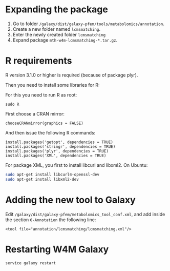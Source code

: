 Expanding the package
=====================

 1. Go to folder `/galaxy/dist/galaxy-pfem/tools/metabolomics/annotation`.
 2. Create a new folder named `lcmsmatching`.
 3. Enter the newly created folder `lcmsmatching`
 4. Expand package `mth-w4m-lcmsmatching-*.tar.gz`.

R requirements
==============

R version 3.1.0 or higher is required (because of package plyr).

Then you need to install some libraries for R:

For this you need to run R as root:
``` {.bash}
sudo R
```

First choose a CRAN mirror:
``` {.r}
chooseCRANmirror(graphics = FALSE)
```

And then issue the following R commands:
``` {.r}
install.packages('getopt', dependencies = TRUE)
install.packages('stringr', dependencies = TRUE)
install.packages('plyr', dependencies = TRUE)
install.packages('XML', dependencies = TRUE)
```

For package XML, you first to install libcurl and libxml2. On Ubuntu:
```bash
sudo apt-get install libcurl4-openssl-dev
sudo apt-get install libxml2-dev
```

Adding the new tool to Galaxy
=============================

Edit `/galaxy/dist/galaxy-pfem/metabolomics_tool_conf.xml`, and add inside the section `6-Annotation` the following line:
``` {.xml}
<tool file="annotation/lcmsmatching/lcmsmatching.xml"/>
```

Restarting W4M Galaxy
=====================

``` {.bash}
service galaxy restart
```

